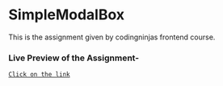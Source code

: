 # SimpleModalBox
This is the assignment given by codingninjas frontend course.

### Live Preview of the Assignment-

[`Click on the link`](https://mail2poorva.github.io/SimpleModalBox/)
